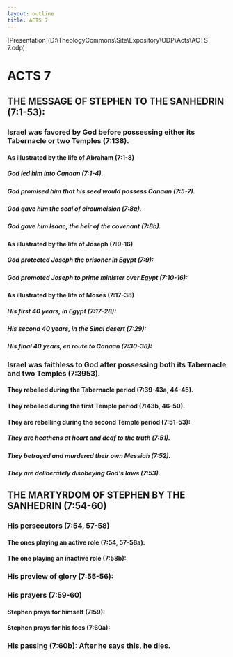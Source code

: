 ```yaml
---
layout: outline
title: ACTS 7
---
```

[Presentation](D:\TheologyCommons\Site\Expository\ODP\Acts\ACTS 7.odp)
# ACTS 7 
## THE MESSAGE OF STEPHEN TO THE SANHEDRIN (7:1-53): 
###  Israel was favored by God before possessing either its Tabernacle or two Temples (7:138). 
####  As illustrated by the life of Abraham (7:1-8) 
#####  God led him into Canaan (7:1-4). 
#####  God promised him that his seed would possess Canaan (7:5-7). 
#####  God gave him the seal of circumcision (7:8a). 
#####  God gave him Isaac, the heir of the covenant (7:8b). 
####  As illustrated by the life of Joseph (7:9-16) 
#####  God protected Joseph the prisoner in Egypt (7:9): 
#####  God promoted Joseph to prime minister over Egypt (7:10-16): 
####  As illustrated by the life of Moses (7:17-38) 
#####  His first 40 years, in Egypt (7:17-28): 
#####  His second 40 years, in the Sinai desert (7:29): 
#####  His final 40 years, en route to Canaan (7:30-38): 
###  Israel was faithless to God after possessing both its Tabernacle and two Temples (7:3953). 
####  They rebelled during the Tabernacle period (7:39-43a, 44-45). 
####  They rebelled during the first Temple period (7:43b, 46-50). 
####  They are rebelling during the second Temple period (7:51-53): 
#####  They are heathens at heart and deaf to the truth (7:51). 
#####  They betrayed and murdered their own Messiah (7:52). 
#####  They are deliberately disobeying God\'s laws (7:53). 
## THE MARTYRDOM OF STEPHEN BY THE SANHEDRIN (7:54-60) 
###  His persecutors (7:54, 57-58) 
####  The ones playing an active role (7:54, 57-58a): 
####  The one playing an inactive role (7:58b): 
###  His preview of glory (7:55-56): 
###  His prayers (7:59-60) 
####  Stephen prays for himself (7:59): 
####  Stephen prays for his foes (7:60a): 
###  His passing (7:60b): After he says this, he dies. 
